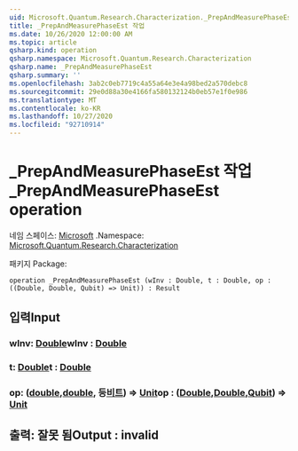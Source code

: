 ```yaml
---
uid: Microsoft.Quantum.Research.Characterization._PrepAndMeasurePhaseEst
title: _PrepAndMeasurePhaseEst 작업
ms.date: 10/26/2020 12:00:00 AM
ms.topic: article
qsharp.kind: operation
qsharp.namespace: Microsoft.Quantum.Research.Characterization
qsharp.name: _PrepAndMeasurePhaseEst
qsharp.summary: ''
ms.openlocfilehash: 3ab2c0eb7719c4a55a64e3e4a98bed2a570debc8
ms.sourcegitcommit: 29e0d88a30e4166fa580132124b0eb57e1f0e986
ms.translationtype: MT
ms.contentlocale: ko-KR
ms.lasthandoff: 10/27/2020
ms.locfileid: "92710914"
---
```

# <a name="_prepandmeasurephaseest-operation"></a><span data-ttu-id="248aa-102">_PrepAndMeasurePhaseEst 작업</span><span class="sxs-lookup"><span data-stu-id="248aa-102">_PrepAndMeasurePhaseEst operation</span></span>

<span data-ttu-id="248aa-103">네임 스페이스: [Microsoft](xref:Microsoft.Quantum.Research.Characterization) .</span><span class="sxs-lookup"><span data-stu-id="248aa-103">Namespace: [Microsoft.Quantum.Research.Characterization](xref:Microsoft.Quantum.Research.Characterization)</span></span>

<span data-ttu-id="248aa-104">패키지 [](https://nuget.org/packages/)</span><span class="sxs-lookup"><span data-stu-id="248aa-104">Package: [](https://nuget.org/packages/)</span></span>




```qsharp
operation _PrepAndMeasurePhaseEst (wInv : Double, t : Double, op : ((Double, Double, Qubit) => Unit)) : Result
```


## <a name="input"></a><span data-ttu-id="248aa-105">입력</span><span class="sxs-lookup"><span data-stu-id="248aa-105">Input</span></span>

### <a name="winv--double"></a><span data-ttu-id="248aa-106">wInv: [Double](xref:microsoft.quantum.lang-ref.double)</span><span class="sxs-lookup"><span data-stu-id="248aa-106">wInv : [Double](xref:microsoft.quantum.lang-ref.double)</span></span>




### <a name="t--double"></a><span data-ttu-id="248aa-107">t: [Double](xref:microsoft.quantum.lang-ref.double)</span><span class="sxs-lookup"><span data-stu-id="248aa-107">t : [Double](xref:microsoft.quantum.lang-ref.double)</span></span>




### <a name="op--doubledoublequbit--unit"></a><span data-ttu-id="248aa-108">op: ([double](xref:microsoft.quantum.lang-ref.double),[double](xref:microsoft.quantum.lang-ref.double), 등[비트](xref:microsoft.quantum.lang-ref.qubit)) => [Unit](xref:microsoft.quantum.lang-ref.unit)</span><span class="sxs-lookup"><span data-stu-id="248aa-108">op : ([Double](xref:microsoft.quantum.lang-ref.double),[Double](xref:microsoft.quantum.lang-ref.double),[Qubit](xref:microsoft.quantum.lang-ref.qubit)) => [Unit](xref:microsoft.quantum.lang-ref.unit)</span></span> 





## <a name="output--__invalidresult__"></a><span data-ttu-id="248aa-109">출력: __잘못 <Result> 됨__</span><span class="sxs-lookup"><span data-stu-id="248aa-109">Output : __invalid<Result>__</span></span>

